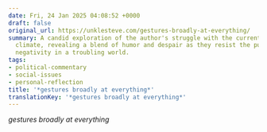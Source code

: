 ```yaml
---
date: Fri, 24 Jan 2025 04:08:52 +0000
draft: false
original_url: https://unklesteve.com/gestures-broadly-at-everything/
summary: A candid exploration of the author's struggle with the current political
  climate, revealing a blend of humor and despair as they resist the pull towards
  negativity in a troubling world.
tags:
- political-commentary
- social-issues
- personal-reflection
title: '*gestures broadly at everything*'
translationKey: '*gestures broadly at everything*'
---
```


*gestures broadly at everything*